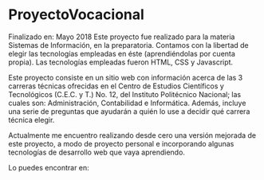 # ProyectoVocacional

Finalizado en: Mayo 2018
Este proyecto fue realizado para la materia Sistemas de Información, en la preparatoria. Contamos con la libertad de elegir las tecnologías empleadas en éste (aprendiéndolas por cuenta propia). Las tecnologías empleadas fueron HTML, CSS y Javascript.

Este proyecto consiste en un sitio web con información acerca de las 3 carreras técnicas ofrecidas en el Centro de Estudios Científicos y Tecnológicos (C.E.C. y T.) No. 12, del Instituto Politécnico Nacional; las cuales son: Administración, Contabilidad e Informática. Además, incluye una serie de preguntas que ayudarán a quién lo use a decidir qué carrera técnica elegir.

Actualmente me encuentro realizando desde cero una versión mejorada de este proyecto, a modo de proyecto personal e incorporando algunas tecnologías de desarrollo web que vaya aprendiendo.

Lo puedes encontrar en: 
